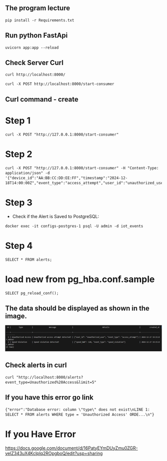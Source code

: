 ## The program lecture
```
pip install -r Requirements.txt
```

## Run python FastApi
```
uvicorn app:app --reload
```
## Check Server Curl 
```
curl http://localhost:8000/
```
```
curl -X POST http://localhost:8000/start-consumer
```

## Curl command - create 
# Step 1
```
curl -X POST "http://127.0.0.1:8000/start-consumer"
```
# Step 2
```
curl -X POST "http://127.0.0.1:8000/start-consumer" -H "Content-Type: application/json" -d '{"device_id":"AA:BB:CC:DD:EE:FF","timestamp":"2024-12-18T14:00:00Z","event_type":"access_attempt","user_id":"unauthorized_user"}'
```
# Step 3 
* Check if the Alert is Saved to PostgreSQL:
```
docker exec -it configs-postgres-1 psql -U admin -d iot_events
```
# Step 4
```
SELECT * FROM alerts;

```
# load new from pg_hba.conf.sample
```
SELECT pg_reload_conf();

```
## The data should be displayed as shown in the image.
![alt text](Img/image.png)


## Check alerts in curl
```
curl "http://localhost:8000/alerts?event_type=Unauthorized%20Access&limit=5"
```


## If you have this error go link 
```
{"error":"Database error: column \"type\" does not exist\nLINE 1: SELECT * FROM alerts WHERE type = 'Unauthorized Access' ORDE...\n"}
```
# If you Have Error 
https://docs.google.com/document/d/16PatyEYmDUyZmu0ZGR-velZ343uX4Kclplq2ROpgboQ/edit?usp=sharing
